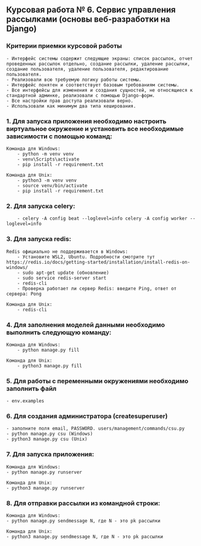 ## Курсовая работа № 6. Сервис управления рассылками (основы веб-разработки на Django)

### Критерии приемки курсовой работы
    - Интерфейс системы содержит следующие экраны: список рассылок, отчет проведенных рассылок отдельно, создание рассылки, удаление рассылки, создание пользователя, удаление пользователя, редактирование пользователя.
    - Реализовали всю требуемую логику работы системы.
    - Интерфейс понятен и соответствует базовым требованиям системы.
    - Все интерфейсы для изменения и создания сущностей, не относящиеся к стандартной админке, реализовали с помощью Django-форм.
    - Все настройки прав доступа реализовали верно.
    - Использовали как минимум два типа кеширования.

### 1. Для запуска приложения необходимо настроить виртуальное окружение и установить все необходимые зависимости с помощью команд:
    Команда для Windows:
        - python -m venv venv
        - venv\Scripts\activate
        - pip install -r requirement.txt

    Команда для Unix:
        - python3 -m venv venv
        - source venv/bin/activate 
        - pip install -r requirement.txt

### 2. Для запуска celery:
        - celery -A config beat --loglevel=info celery -A config worker --loglevel=info

### 3. Для запуска redis:
    Redis официально не поддерживается в Windows: 
        - Установите WSL2, Ubuntu. Подробности смотрите тут https://redis.io/docs/getting-started/installation/install-redis-on-windows/
        - sudo apt-get update (обновление)
        - sudo service redis-server start
        - redis-cli
        - Проверка работает ли сервер Redis: введите Ping, ответ от сервера: Pong

    Команда для Unix:
        - redis-cli

### 4. Для заполнения моделей данными необходимо выполнить следующую команду: 
    Команда для Windows:
        - python manage.py fill

    Команда для Unix:
        - python3 manage.py fill

### 5. Для работы с переменными окружениями необходимо заполнить файл
    - env.examples

### 6. Для создания администратора (createsuperuser)
    - заполните поля email, PASSWORD. users/management/commands/csu.py
    - python manage.py csu (Windows)
    - python3 manage.py csu (Unix)

### 7. Для запуска приложения: 
    Команда для Windows:
    - python manage.py runserver

    Команда для Unix:
    - python3 manage.py runserver

### 8. Для отправки рассылки из командной строки: 
    Команда для Windows:
    - python manage.py sendmessage N, где N - это pk рассылки

    Команда для Unix:    
    - python3 manage.py sendmessage N, где N - это pk рассылки
